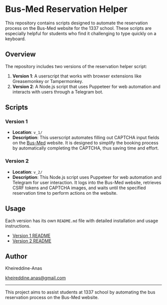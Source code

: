 # Bus-Med Reservation Helper

This repository contains scripts designed to automate the reservation process on the Bus-Med website for the 1337 school. These scripts are especially helpful for students who find it challenging to type quickly on a keyboard.

## Overview

The repository includes two versions of the reservation helper script:

1. **Version 1**: A userscript that works with browser extensions like Greasemonkey or Tampermonkey.
2. **Version 2**: A Node.js script that uses Puppeteer for web automation and interacts with users through a Telegram bot.

## Scripts

### Version 1

- **Location**: `v_1/`
- **Description**: This userscript automates filling out CAPTCHA input fields on the [Bus-Med](https://bus-med.1337.ma/) website. It is designed to simplify the booking process by automatically completing the CAPTCHA, thus saving time and effort.

### Version 2

- **Location**: `v_2/`
- **Description**: This Node.js script uses Puppeteer for web automation and Telegram for user interaction. It logs into the Bus-Med website, retrieves CSRF tokens and CAPTCHA images, and waits until the specified reservation time to perform actions on the website.

## Usage

Each version has its own `README.md` file with detailed installation and usage instructions.

- [Version 1 README](v_1/README.md)
- [Version 2 README](v_2/README.md)

## Author

Kheireddine-Anas

kheireddine.anas@gmail.com

---

This project aims to assist students at 1337 school by automating the bus reservation process on the Bus-Med website.
